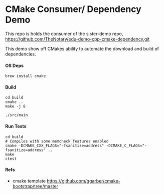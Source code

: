 # CMake Consumer/ Dependency Demo

This repo is holds the consumer of the sister-demo repo, https://github.com/TheNotary/edu-demo-cpp-cmake-dependency.git

This demo show off CMakes ability to automate the download and build of dependencies.

#### OS Deps

```
brew install cmake
```


#### Build

```
cd build
cmake ..
make -j 8

./src/main
```


#### Run Tests

```
cd build
# Compiles with some memcheck features enabled
cmake -DCMAKE_CXX_FLAGS="-fsanitize=address" -DCMAKE_C_FLAGS="-fsanitize=address" ..
make
ctest
```


#### Refs

- cmake template https://github.com/ggarber/cmake-bootstrap/tree/master

